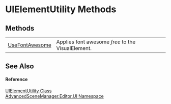 # UIElementUtility Methods




## Methods
<table>
<tr>
<td><a href="M_AdvancedSceneManager_Editor_UI_UIElementUtility_UseFontAwesome">UseFontAwesome</a></td>
<td>Applies font awesome <em>free</em> to the VisualElement.</td></tr>
</table>

## See Also


#### Reference
<a href="T_AdvancedSceneManager_Editor_UI_UIElementUtility">UIElementUtility Class</a>  
<a href="N_AdvancedSceneManager_Editor_UI">AdvancedSceneManager.Editor.UI Namespace</a>  
